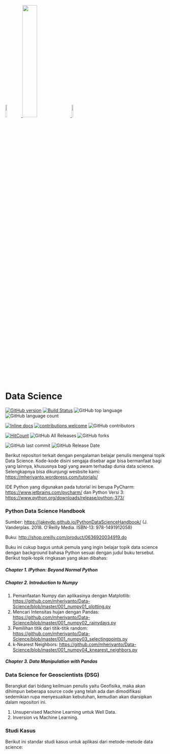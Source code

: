 <a Data Science href="https://mheriyanto.wordpress.com/tutorials/">
  <img src="https://avatars3.githubusercontent.com/u/22278148?s=460&v=4" width="10%">
</a>
<a Data Science href="https://mheriyanto.wordpress.com/tutorials/">
  <img src="https://www.python.org/static/community_logos/python-logo-master-v3-TM.png" width="30%">
</a>
<a Data Science href="https://mheriyanto.wordpress.com/tutorials/">
  <img src="https://upload.wikimedia.org/wikipedia/commons/thumb/a/a1/PyCharm_Logo.svg/128px-PyCharm_Logo.svg.png" width="10%">
</a>

# Data Science

[![GitHub version](https://badge.fury.io/gh/mheriyanto%2FData-Science.svg)](https://badge.fury.io/gh/mheriyanto%2FData-Science)
[![Build Status](https://travis-ci.org/dwyl/esta.svg?branch=master)](https://travis-ci.org/mheriyanto/Data-Science)
![GitHub top language](https://img.shields.io/github/languages/top/mheriyanto/Data-Science.svg)
![GitHub language count](https://img.shields.io/github/languages/count/mheriyanto/Data-Science.svg)

[![Inline docs](http://inch-ci.org/github/dwyl/hapi-auth-jwt2.svg?branch=master)](http://inch-ci.org/mheriyanto/Data-Science/hapi-auth-jwt2)
[![contributions welcome](https://img.shields.io/badge/contributions-welcome-brightgreen.svg?style=flat)](https://github.com/mheriyanto/Data-Science/issues)
![GitHub contributors](https://img.shields.io/github/contributors/mheriyanto/Data-Science.svg)

[![HitCount](http://hits.dwyl.com/mheriyanto/Data-Science.svg)](http://hits.dwyl.com/mheriyanto/Data-Science)
![GitHub All Releases](https://img.shields.io/github/downloads/mheriyanto/Data-Science/total.svg)
![GitHub forks](https://img.shields.io/github/forks/mheriyanto/Data-Science.svg?style=social)

![GitHub last commit](https://img.shields.io/github/last-commit/mheriyanto/Data-Science.svg)
![GitHub Release Date](https://img.shields.io/github/release-date/mheriyanto/Data-Science.svg)

Berikut repositori terkait dengan pengalaman belajar penulis mengenai topik Data Science. Kode-kode disini sengaja disebar agar bisa bermanfaat bagi yang lainnya, khususnya bagi yang awam terhadap dunia data science. Selengkapnya bisa dikunjungi wesbsite kami: https://mheriyanto.wordpress.com/tutorials/

IDE Python yang digunakan pada tutorial ini berupa PyCharm: https://www.jetbrains.com/pycharm/ dan Python Versi 3: https://www.python.org/downloads/release/python-373/


### Python Data Science Handbook
Sumber: https://jakevdp.github.io/PythonDataScienceHandbook/ (J. Vanderplas. 2018. O'Reilly Media. ISBN-13: 978-1491912058)

Buku: http://shop.oreilly.com/product/0636920034919.do

Buku ini cukup bagus untuk pemula yang ingin belajar topik data science dengan background bahasa Python sesuai dengan judul buku tersebut. Berikut topik-topik ringkasan yang akan dibahas:

##### Chapter 1. IPython: Beyond Normal Python

##### Chapter 2. Introduction to Numpy
1. Pemanfaatan Numpy dan aplikasinya dengan Matplotlib: https://github.com/mheriyanto/Data-Science/blob/master/001_numpy01_plotting.py
2. Mencari Intensitas hujan dengan Pandas: https://github.com/mheriyanto/Data-Science/blob/master/001_numpy02_rainydays.py
3. Pemilihan titik dari titik-titik random: https://github.com/mheriyanto/Data-Science/blob/master/001_numpy03_selectingpoints.py
4. k-Nearest Neighbors: https://github.com/mheriyanto/Data-Science/blob/master/001_numpy04_knearest_neighbors.py

##### Chapter 3. Data Manipulation with Pandas

### Data Science for Geoscientists (DSG)
Berangkat dari bidang keilmuan penulis yaitu Geofisika, maka akan dihimpun beberapa source code yang telah ada dan dimodifikasi sedemikian rupa menyesuaikan kebutuhan, kemudian akan diarsipkan dalam repositori ini.
1. Unsupervised Machine Learning untuk Well Data.
2. Inversion vs Machine Learning.

### Studi Kasus
Berikut ini standar studi kasus untuk aplikasi dari metode-metode data science:
